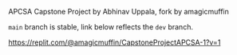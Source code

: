 APCSA Capstone Project by Abhinav Uppala, fork by amagicmuffin


`main` branch is stable, link below reflects the `dev` branch. 

https://replit.com/@amagicmuffin/CapstoneProjectAPCSA-1?v=1

